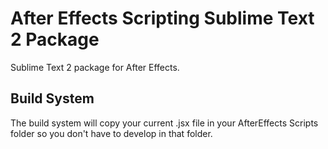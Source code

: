 After Effects Scripting Sublime Text 2 Package
============================================

Sublime Text 2 package for After Effects. 

## Build System
The build system will copy your current .jsx file in your AfterEffects Scripts folder so you don't have to develop in that folder.